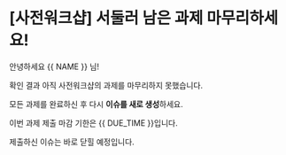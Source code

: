 # [사전워크샵] 서둘러 남은 과제 마무리하세요!

안녕하세요 {{ NAME }} 님!

확인 결과 아직 사전워크샵의 과제를 마무리하지 못했습니다.

모든 과제를 완료하신 후 다시 **이슈를 새로 생성**하세요.

이번 과제 제출 마감 기한은 {{ DUE_TIME }}입니다.

제출하신 이슈는 바로 닫힐 예정입니다.
